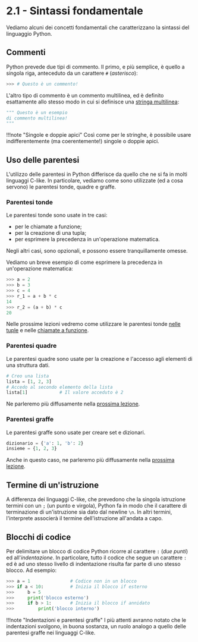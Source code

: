 # 2.1 - Sintassi fondamentale

Vediamo alcuni dei concetti fondamentali che caratterizzano la sintassi del linguaggio Python.

## Commenti

Python prevede due tipi di commento. Il primo, e più semplice, è quello a singola riga, anteceduto da un carattere `#` (*asterisco*):

```py
>>> # Questo è un commento!
```

L'altro tipo di commento è un commento multilinea, ed è definito esattamente allo stesso modo in cui si definisce una [stringa multilinea](../01_intro/03_strings.md):

```py
""" Questo è un esempio
di commento multilinea!
"""
```

!!!note "Singole e doppie apici"
	Così come per le stringhe, è possibile usare indifferentemente (ma coerentemente!) singole o doppie apici.

## Uso delle parentesi

L'utilizzo delle parentesi in Python differisce da quello che ne si fa in molti linguaggi C-like. In particolare, vediamo come sono utilizzate (ed a cosa servono) le parentesi tonde, quadre e graffe.

### Parentesi tonde

Le parentesi tonde sono usate in tre casi:

* per le chiamate a funzione;
* per la creazione di una tupla;
* per esprimere la precedenza in un'operazione matematica.

Negli altri casi, sono opzionali, e possono essere tranquillamente omesse.

Vediamo un breve esempio di come esprimere la precedenza in un'operazione matematica:

```py
>>> a = 2
>>> b = 3
>>> c = 4
>>> r_1 = a + b * c
14
>>> r_2 = (a + b) * c
20
```

Nelle prossime lezioni vedremo come utilizzare le parentesi tonde [nelle tuple](02_structured.md) e nelle [chiamate a funzione](03_functions.md).

### Parentesi quadre

Le parentesi quadre sono usate per la creazione e l'accesso agli elementi di una struttura dati.

```py
# Creo una lista
lista = [1, 2, 3]
# Accedo al secondo elemento della lista
lista[1]			# Il valore acceduto è 2
```

Ne parleremo più diffusamente nella [prossima lezione](02_structured.md).

### Parentesi graffe

Le parentesi graffe sono usate per creare set e dizionari.

```py
dizionario = {'a': 1, 'b': 2}
insieme = {1, 2, 3}
```

Anche in questo caso, ne parleremo più diffusamente nella [prossima lezione](02_structured.md).

## Termine di un'istruzione

A differenza dei linguaggi C-like, che prevedono che la singola istruzione termini con un `;` (un punto e virgola), Python fa in modo che il carattere di terminazione di un'istruzione sia dato dal newline `\n`. In altri termini, l'interprete associerà il termine dell'istruzione all'andata a capo.

## Blocchi di codice

Per delimitare un blocco di codice Python ricorre al carattere `:` (*due punti*) ed all'*indentazione*. In particolare, tutto il codice che segue un carattere `:` ed è ad uno stesso livello di indentazione risulta far parte di uno stesso blocco. Ad esempio:

```py
>>> a = 1				# Codice non in un blocco
>>> if a < 10:			# Inizia il blocco if esterno
>>> 	b = 5
>>> 	print('blocco esterno')
>>> 	if b > 1:		# Inizia il blocco if annidato
>>> 		print('blocco interno')
```

!!!note "Indentazioni e parentesi graffe"
	I più attenti avranno notato che le indentazioni svolgono, in buona sostanza, un ruolo analogo a quello delle parentesi graffe nei linguaggi C-like.
